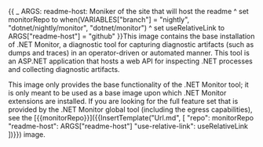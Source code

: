 {{
    _ ARGS:
      readme-host: Moniker of the site that will host the readme ^
    set monitorRepo to when(VARIABLES["branch"] = "nightly", "dotnet/nightly/monitor", "dotnet/monitor") ^
    set useRelativeLink to ARGS["readme-host"] = "github"
}}This image contains the base installation of .NET Monitor, a diagnostic tool for capturing diagnostic artifacts (such as dumps and traces) in an operator-driven or automated manner. This tool is an ASP.NET application that hosts a web API for inspecting .NET processes and collecting diagnostic artifacts.

This image only provides the base functionality of the .NET Monitor tool; it is only meant to be used as a base image upon which .NET Monitor extensions are installed. If you are looking for the full feature set that is provided by the .NET Monitor global tool (including the egress capabilities), see the [{{monitorRepo}}]({{InsertTemplate("Url.md", [ "repo": monitorRepo "readme-host": ARGS["readme-host"] "use-relative-link": useRelativeLink ])}}) image.
